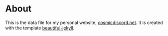 # About

This is the data file for my personal website, [cosmicdiscord.net](https://cosmicdiscord.net). It is created with the template [beautiful-jekyll](https://github.com/daattali/beautiful-jekyll).